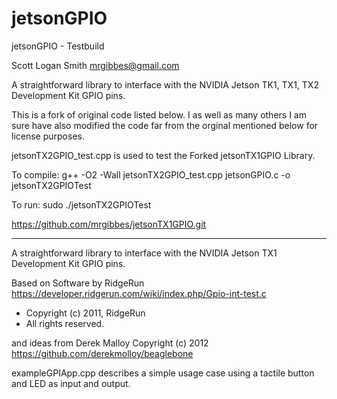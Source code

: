# jetsonGPIO
jetsonGPIO - Testbuild

Scott Logan Smith
mrgibbes@gmail.com

A straightforward library to interface with the NVIDIA Jetson TK1, TX1, TX2 Development Kit GPIO  pins.

This is a fork of original code listed below.  I as well as many others I am sure have also modified the code far from the orginal mentioned below for license purposes.

jetsonTX2GPIO_test.cpp is used to test the Forked jetsonTX1GPIO Library.

To compile: g++ -O2 -Wall jetsonTX2GPIO_test.cpp jetsonGPIO.c -o jetsonTX2GPIOTest

To run: sudo ./jetsonTX2GPIOTest

https://github.com/mrgibbes/jetsonTX1GPIO.git

---------------------------------------------------------------------------------------------
A straightforward library to interface with the NVIDIA Jetson TX1 Development Kit GPIO  pins.

Based on Software by RidgeRun
https://developer.ridgerun.com/wiki/index.php/Gpio-int-test.c
 * Copyright (c) 2011, RidgeRun
 * All rights reserved.

and ideas from Derek Malloy Copyright (c) 2012
https://github.com/derekmolloy/beaglebone

exampleGPIApp.cpp describes a simple usage case using a tactile button and LED as input and output.


